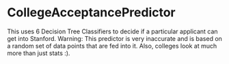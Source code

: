 # CollegeAcceptancePredictor

This uses 6 Decision Tree Classifiers to decide if a particular applicant can get into Stanford. 
Warning: This predictor is very inaccurate and is based on a random set of data points that are fed into it. Also, colleges look at much more than just stats :). 
